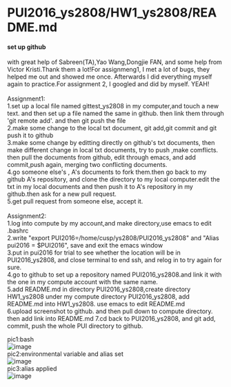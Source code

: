 # PUI2016_ys2808/HW1_ys2808/README.md
#### set up github

with great help of Sabreen(TA),Yao Wang,Dongjie FAN, and some help from Victor Kristi.Thank them a lot!For assignmeng1, I met a lot of bugs, they helped me out and showed me once. Afterwards I did everything myself again to practice.For assignment 2, I googled and did by myself. YEAH! <br />
 <br />
Assignment1:<br />
1.set up a local file named gittest_ys2808 in my computer,and touch a new text. and then set up a file named the same in github. then link them through 'git remote add'. and then git push the file<br />
2.make some change to the local txt document, git add,git commit and git push it to github<br />
3.make some change by editting directly on github's txt documents, then make different change in local txt documents, try to push ,make comflicts. then pull the documents from github, edit through emacs, and add commit,push again, merging two conflicting documents.<br />
4.go someone else's , A's documents to fork them.then go back to my github A's repository, and clone the directory to my local computer.edit the txt in my local documents and then push it to  A's repository in my github.then ask for a new pull request.<br />
5.get pull request from someone else, accept it.<br />
 <br />
Assignment2:<br />
1.log into compute by my account,and make directory,use emacs to edit .bashrc<br />
2.write "export PUI2016=/home/cusp/ys2808/PUI2016_ys2808" and "Alias pui2016 = $PUI2016", save and exit the emacs window<br />
3.put in pui2016 for trial to see whether the location will be in PUI2016_ys2808, and close terminal to end ssh, and relog in to try again for sure.<br />
4.go to github to set up a repository named PUI2016_ys2808.and link it with the one in my compute account with the same name.<br />
5.add README.md in directory PUI2016_ys2808,create directory HW1_ys2808 under my compute directory PUI2016_ys2808, add README.md into HW1_ys2808. use emacs to edit README.md <br />
6.upload screenshot to github. and then pull down to compute directory. then add link into README.md 
7.cd back to PUI2016_ys2808, and git add, commit, push the whole PUI directory to github.

pic1:bash<br />
![image](https://github.com/yuanviola/PUI2016_ys2808/blob/master/HW1_ys2808/screen%20shot%20for%20bash.png) <br />
pic2:environmental variable and alias set <br />
![image](https://github.com/yuanviola/PUI2016_ys2808/blob/master/HW1_ys2808/screen%20shot%20for%20alias%20set.png)<br />
pic3:alias applied <br />
![image](https://github.com/yuanviola/PUI2016_ys2808/blob/master/HW1_ys2808/screen%20shot%20for%20alias%20applied.png)

